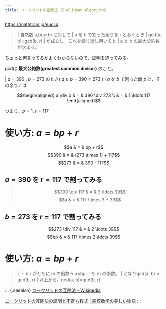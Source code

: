 ```yaml
---
title: ユークリッドの互除法 (Euclidean Algorithm)
---
```


<https://mathtrain.jp/euclid>

> | 自然数 a,b(a≥b) に対して
> | a を b で割った余りを r とおくとき
> | gcd(a, b)=gcd(b, r)
> | が成立し，これを繰り返し用いると
> | a と b の最大公約数が求まる。

ちょっと何言ってるかよくわからないので、証明を追ってみる。

gcdは **最大公約数(greatest common divisor)** のこと。

| $a = 390$ , $b = 273$ のとき( $a \geq b = 390 \geq 273$ )
| $a$ を $b$ で割った商 $p$ と、その余り $r$ は

$$\begin{aligned}
a \div b & = & 390 \div 273 \\
   & = & 1 \ldots 117
\end{aligned}$$

つまり、$p = 1$, $r = 117$

使い方: $a=bp+r$
================

$$a & = & bp + r$$$$390 & = & (273 \times 1) + 117$$$$273 & = & 390 - 117$$

$a = 390$ を $r = 117$ で割ってみる
-----------------------------------

> $$390 \div 117 & = & 3 \ldots 39$$$$a & = & 117 \times 3 + 39$$

$b = 273$ を $r = 117$ で割ってみる
-----------------------------------

$$273 \div 117 & = & 2 \ldots 39$$$$bp & = & 117 \times 2 \ldots 39$$

使い方: $a=bp+r$
================

> | ・ b,r がともに m の倍数→ a=bp+r も m の倍数。
> | となりgcd(a, b) ≥ gcd(b, r)
> | 以上から，gcd(a, b)=gcd(b, r)

::: {.seealso}
[ユークリッドの互除法 -
Wikipedia](https://ja.wikipedia.org/wiki/%E3%83%A6%E3%83%BC%E3%82%AF%E3%83%AA%E3%83%83%E3%83%89%E3%81%AE%E4%BA%92%E9%99%A4%E6%B3%95)

[ユークリッドの互除法の証明と不定方程式 \|
高校数学の美しい物語](https://mathtrain.jp/euclid)
:::
